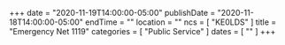 +++
date = "2020-11-19T14:00:00-05:00"
publishDate = "2020-11-18T14:00:00-05:00"
endTime = ""
location = ""
ncs = [ "KE0LDS" ]
title = "Emergency Net 1119"
categories = [ "Public Service" ]
dates = [ "" ]
+++
